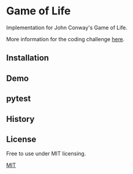 # Game of Life

Implementation for John Conway's Game of Life.

More information for the coding challenge [here](https://en.wikipedia.org/wiki/Conway%27s_Game_of_Life).

## Installation

## Demo

## pytest

## History

## License

Free to use under MIT licensing.

[MIT](https://choosealicense.com/licenses/mit/)
